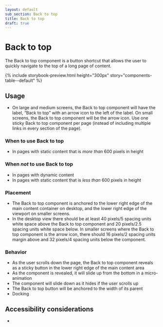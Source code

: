 ```yaml
---
layout: default
sub_section: Back to top
title: Back to top
draft: true
---
```


# Back to top

<p class="va-introtext">The Back to top component is a button shortcut that allows the user to quickly navigate to the top of a long page of content.</p>

{% include storybook-preview.html height="300px" story="components-table--default" %}

## Usage
* On large and medium screens, the Back to top component will have the label, “Back to top” with an arrow icon to the left of the label. On small screens, the Back to top component will be the arrow icon. Use one sticky Back to top component per page (instead of including multiple links in every section of the page).

### When to use Back to top
* In pages with static content that is _more than_ 600 pixels in height

### When _not_ to use Back to top
* In pages with dynamic content
* In pages with static content that is _less than_ 600 pixels in height

### Placement
* The Back to top component is anchored to the lower right edge of the main content container on desktop, and the lower right edge of the viewport on smaller screens.
* In the desktop view there should be at least 40 pixels/5 spacing units white space above the Back to top component and 20 pixels/2.5 spacing units white space below. In smaller screens where the Back to top component is the arrow icon, there should 16 pixels/2 spacing units margin above and 32 pixels/4 spacing units below the component.  

### Behavior
* As the user scrolls down the page, the Back to top component reveals as a sticky button in the lower right edge of the main content area
* As the component is revealed, it will slide up from the bottom in a micro-animation
* The component will slide down as it hides if the user scrolls up
* The Back to top button will be anchored to the width of its parent
* Docking  

## Accessibility considerations
*
